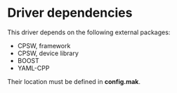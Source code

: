 # Driver dependencies

This driver depends on the following external packages:
- CPSW, framework
- CPSW, device library
- BOOST
- YAML-CPP

Their location must be defined in **config.mak**.
